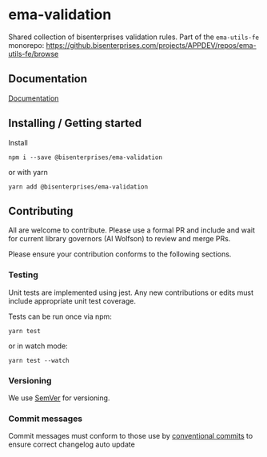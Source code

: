 # ema-validation

Shared collection of bisenterprises validation rules. Part of the `ema-utils-fe` monorepo: https://github.bisenterprises.com/projects/APPDEV/repos/ema-utils-fe/browse

## Documentation

[Documentation](./docs/README.md)

## Installing / Getting started

Install

```shell
npm i --save @bisenterprises/ema-validation
```

or with yarn

```shell
yarn add @bisenterprises/ema-validation
```

## Contributing

All are welcome to contribute. Please use a formal PR and include and wait for current library governors (Al Wolfson) to review and merge PRs.

Please ensure your contribution conforms to the following sections.

### Testing

Unit tests are implemented using jest. Any new contributions or edits must include appropriate unit test coverage.

Tests can be run once via npm:

```shell
yarn test
```

or in watch mode:

```shell
yarn test --watch
```

### Versioning

We use [SemVer](http://semver.org/) for versioning.

### Commit messages

Commit messages must conform to those use by [conventional commits](https://www.conventionalcommits.org/en/v1.0.0-beta.2/) to ensure correct changelog auto update
